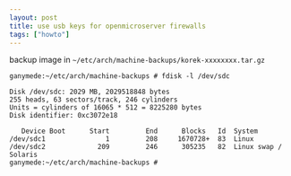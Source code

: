 ```yaml
---
layout: post
title: use usb keys for openmicroserver firewalls
tags: ["howto"]
---
```



backup image in `~/etc/arch/machine-backups/korek-xxxxxxxx.tar.gz`


    ganymede:~/etc/arch/machine-backups # fdisk -l /dev/sdc

    Disk /dev/sdc: 2029 MB, 2029518848 bytes
    255 heads, 63 sectors/track, 246 cylinders
    Units = cylinders of 16065 * 512 = 8225280 bytes
    Disk identifier: 0xc3072e18

       Device Boot      Start         End      Blocks   Id  System
    /dev/sdc1               1         208     1670728+  83  Linux
    /dev/sdc2             209         246      305235   82  Linux swap / Solaris
    ganymede:~/etc/arch/machine-backups # 


